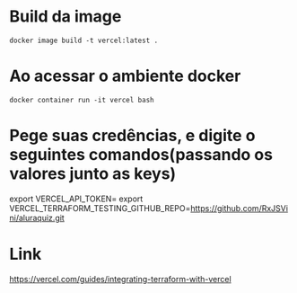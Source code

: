 
# Build da image
    docker image build -t vercel:latest .

# Ao acessar o ambiente docker
    docker container run -it vercel bash

# Pege suas credências, e digite o seguintes comandos(passando os valores junto as keys)
   export VERCEL_API_TOKEN=
   export VERCEL_TERRAFORM_TESTING_GITHUB_REPO=https://github.com/RxJSVini/aluraquiz.git


# Link
https://vercel.com/guides/integrating-terraform-with-vercel